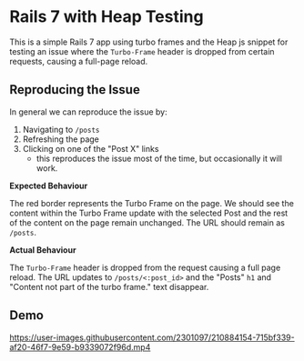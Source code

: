 # Rails 7 with Heap Testing

This is a simple Rails 7 app using turbo frames and the Heap js snippet for testing an issue where the `Turbo-Frame` header is dropped from certain requests, causing a full-page reload.

## Reproducing the Issue

In general we can reproduce the issue by:

1. Navigating to `/posts`
2. Refreshing the page
3. Clicking on one of the "Post X" links
    - this reproduces the issue most of the time, but occasionally it will work.

**Expected Behaviour**

The red border represents the Turbo Frame on the page. We should see the content within the Turbo Frame update with the selected Post and the rest of the content on the page remain unchanged. The URL should remain as `/posts`.

**Actual Behaviour**

The `Turbo-Frame` header is dropped from the request causing a full page reload. The URL updates to `/posts/<:post_id>` and the "Posts" `h1` and "Content not part of the turbo frame." text disappear.

## Demo

https://user-images.githubusercontent.com/2301097/210884154-715bf339-af20-46f7-9e59-b9339072f96d.mp4
